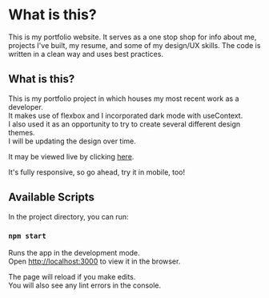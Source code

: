 # What is this?

This is my portfolio website. It serves as a one stop shop for info about me, projects I've built, my resume, and some of my design/UX skills. The code is written in a clean way and uses best practices.

## What is this?

This is my portfolio project in which houses my most recent work as a developer.\
It makes use of flexbox and I incorporated dark mode with useContext.\
I also used it as an opportunity to try to create several different design themes.\
I will be updating the design over time.

It may be viewed live by clicking [here](https://jonathan-butler.herokuapp.com/).

It's fully responsive, so go ahead, try it in mobile, too!

## Available Scripts

In the project directory, you can run:

### `npm start`

Runs the app in the development mode.\
Open [http://localhost:3000](http://localhost:3000) to view it in the browser.

The page will reload if you make edits.\
You will also see any lint errors in the console.
